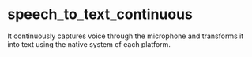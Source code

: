 # speech_to_text_continuous
It continuously captures voice through the microphone and transforms it into text using the native system of each platform.
